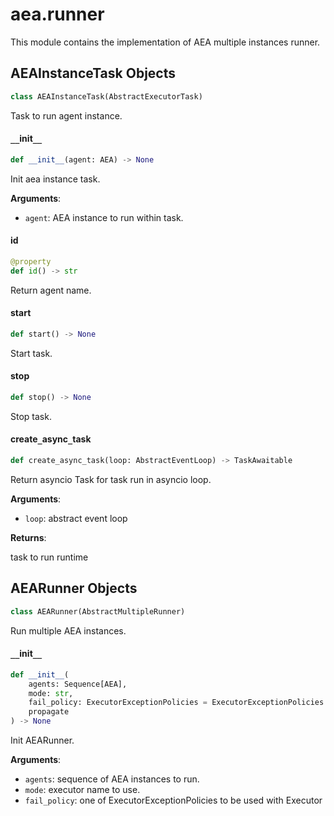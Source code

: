 <a id="aea.runner"></a>

# aea.runner

This module contains the implementation of AEA multiple instances runner.

<a id="aea.runner.AEAInstanceTask"></a>

## AEAInstanceTask Objects

```python
class AEAInstanceTask(AbstractExecutorTask)
```

Task to run agent instance.

<a id="aea.runner.AEAInstanceTask.__init__"></a>

#### `__`init`__`

```python
def __init__(agent: AEA) -> None
```

Init aea instance task.

**Arguments**:

- `agent`: AEA instance to run within task.

<a id="aea.runner.AEAInstanceTask.id"></a>

#### id

```python
@property
def id() -> str
```

Return agent name.

<a id="aea.runner.AEAInstanceTask.start"></a>

#### start

```python
def start() -> None
```

Start task.

<a id="aea.runner.AEAInstanceTask.stop"></a>

#### stop

```python
def stop() -> None
```

Stop task.

<a id="aea.runner.AEAInstanceTask.create_async_task"></a>

#### create`_`async`_`task

```python
def create_async_task(loop: AbstractEventLoop) -> TaskAwaitable
```

Return asyncio Task for task run in asyncio loop.

**Arguments**:

- `loop`: abstract event loop

**Returns**:

task to run runtime

<a id="aea.runner.AEARunner"></a>

## AEARunner Objects

```python
class AEARunner(AbstractMultipleRunner)
```

Run multiple AEA instances.

<a id="aea.runner.AEARunner.__init__"></a>

#### `__`init`__`

```python
def __init__(
    agents: Sequence[AEA],
    mode: str,
    fail_policy: ExecutorExceptionPolicies = ExecutorExceptionPolicies.
    propagate
) -> None
```

Init AEARunner.

**Arguments**:

- `agents`: sequence of AEA instances to run.
- `mode`: executor name to use.
- `fail_policy`: one of ExecutorExceptionPolicies to be used with Executor

